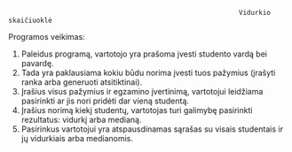                                                               Vidurkio skaičiuoklė
Programos veikimas:
1. Paleidus programą, vartotojo yra prašoma įvesti studento vardą bei pavardę.
2. Tada yra paklausiama kokiu būdu norima įvesti tuos pažymius (įrašyti ranka arba generuoti atsitiktinai).
3. Įrašius visus pažymius ir egzamino įvertinimą, vartotojui leidžiama pasirinkti ar jis nori pridėti dar vieną studentą.
4. Įrašius norimą kiekį studentų, vartotojas turi galimybę pasirinkti rezultatus: vidurkį arba medianą.
5. Pasirinkus vartotojui yra atspausdinamas sąrašas su visais studentais ir jų vidurkiais arba medianomis.
